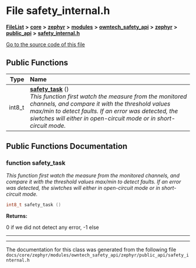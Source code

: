 

# File safety\_internal.h



[**FileList**](files.md) **>** [**core**](dir_771164b9325b04f1442f7a3ffa8ecb89.md) **>** [**zephyr**](dir_09002e7ce91f09aeb040dfd1861a47f4.md) **>** [**modules**](dir_6d0fb8ab814c517e7f155fb837e32f72.md) **>** [**owntech\_safety\_api**](dir_6577260132b49845d494a112d8acd7c7.md) **>** [**zephyr**](dir_2f6071fc869091a6d1e6d7b806fecbf0.md) **>** [**public\_api**](dir_08eec7c34983a0acd3982b6352a40f84.md) **>** [**safety\_internal.h**](safety__internal_8h.md)

[Go to the source code of this file](safety__internal_8h_source.md)








































## Public Functions

| Type | Name |
| ---: | :--- |
|  int8\_t | [**safety\_task**](#function-safety_task) () <br>_This function first watch the measure from the monitored channels, and compare it with the threshold values max/min to detect faults. If an error was detected, the siwtches will either in open-circuit mode or in short-circuit mode._  |




























## Public Functions Documentation




### function safety\_task 

_This function first watch the measure from the monitored channels, and compare it with the threshold values max/min to detect faults. If an error was detected, the siwtches will either in open-circuit mode or in short-circuit mode._ 
```C++
int8_t safety_task () 
```





**Returns:**

0 if we did not detect any error, -1 else 





        

<hr>

------------------------------
The documentation for this class was generated from the following file `docs/core/zephyr/modules/owntech_safety_api/zephyr/public_api/safety_internal.h`

